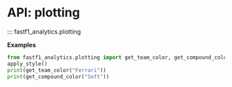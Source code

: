 ﻿# API: plotting
::: fastf1_analytics.plotting

**Examples**
```python
from fastf1_analytics.plotting import get_team_color, get_compound_color, savefig, apply_style
apply_style()
print(get_team_color("Ferrari"))
print(get_compound_color("Soft"))
```